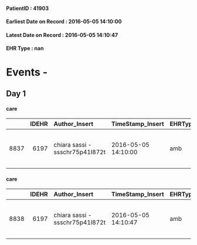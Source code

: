 
#### PatientID : 41903
#### Earliest Date on Record : 2016-05-05 14:10:00
#### Latest Date on Record : 2016-05-05 14:10:47
#### EHR Type : nan

# Events - 

## Day 1

#### care
|      |   IDEHR | Author_Insert                   | TimeStamp_Insert    | EHRType   |   PatientID |   IDGESTIONE_AUSILI |   opt_annulla_consegna | ds_note_x   | dt_Ric_consegna     | opt_ausilio                                     |
|-----:|--------:|:--------------------------------|:--------------------|:----------|------------:|--------------------:|-----------------------:|:------------|:--------------------|:------------------------------------------------|
| 8837 |    6197 | chiara sassi - ssschr75p41l872t | 2016-05-05 14:10:00 | amb       |       41903 |                8728 |                      0 | very urgent | 2016-05-05 00:00:00 | electronic articulated bed with side rails # 14 |

#### care
|      |   IDEHR | Author_Insert                   | TimeStamp_Insert    | EHRType   |   PatientID |   IDGESTIONE_AUSILI |   opt_annulla_consegna | ds_note_x   | dt_Ric_consegna     | opt_ausilio                             |
|-----:|--------:|:--------------------------------|:--------------------|:----------|------------:|--------------------:|-----------------------:|:------------|:--------------------|:----------------------------------------|
| 8838 |    6197 | chiara sassi - ssschr75p41l872t | 2016-05-05 14:10:47 | amb       |       41903 |                8729 |                      0 | very urgent | 2016-05-05 00:00:00 | antid air mattress with compressor # 16 |


